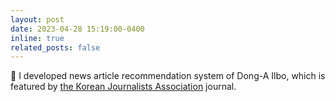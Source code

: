 ```yaml
---
layout: post
date: 2023-04-28 15:19:00-0400
inline: true
related_posts: false
---
```


:tada: I developed news article recommendation system of Dong-A Ilbo, which is featured by <a href="http://m.journalist.or.kr/m/m_article.html?no=53470">the Korean Journalists Association</a> journal.
